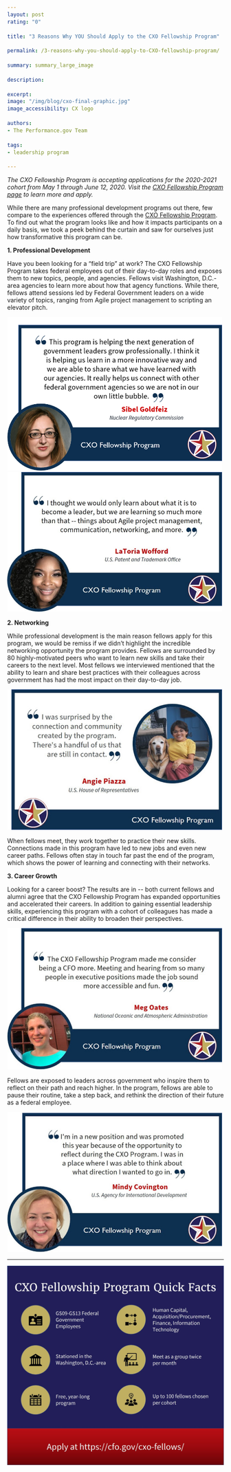 ```yaml
---
layout: post
rating: "0"

title: "3 Reasons Why YOU Should Apply to the CXO Fellowship Program"

permalink: /3-reasons-why-you-should-apply-to-CXO-fellowship-program/

summary: summary_large_image

description:

excerpt:
image: "/img/blog/cxo-final-graphic.jpg"
image_accessibility: CX logo

authors:
- The Performance.gov Team

tags:
- leadership program

---
```

*The CXO Fellowship Program is accepting applications for the 2020-2021 cohort from May 1 through June 12, 2020. Visit the [CXO Fellowship Program page](https://cfo.gov/cxo-fellows/) to learn more and apply.*

While there are many professional development programs out there, few compare to the experiences offered through the [CXO Fellowship Program](https://cfo.gov/cxo-fellows/). To find out what the program looks like and how it impacts participants on a daily basis, we took a peek behind the curtain and saw for ourselves just how transformative this program can be.

**1. Professional Development**

  Have you been looking for a “field trip” at work? The CXO Fellowship Program takes federal employees out of their day-to-day roles and exposes them to new topics, people, and agencies. Fellows visit Washington, D.C.-area agencies to learn more about how that agency functions. While there, fellows attend sessions led by Federal Government leaders on a wide variety of topics, ranging from Agile project management to scripting an elevator pitch.

  <img src="../img/blog/cxo-quote-image-1.png" style="width:500px;">
  <img src="../img/blog/cxo-quote-image-2.jpg" style="width:500px;">


**2. Networking**

  While professional development is the main reason fellows apply for this program, we would be remiss if we didn’t highlight the incredible networking opportunity the program provides. Fellows are surrounded by 80 highly-motivated peers who want to learn new skills and take their careers to the next level. Most fellows we interviewed mentioned that the ability to learn and share best practices with their colleagues across government has had the most impact on their day-to-day job.

  <img src="../img/blog/cxo-networking-image.jpg" style="width:500px;">


  When fellows meet, they work together to practice their new skills. Connections made in this program have led to new jobs and even new career paths. Fellows often stay in touch far past the end of the program, which shows the power of learning and connecting with their networks.

**3. Career Growth**

  Looking for a career boost? The results are in -- both current fellows and alumni agree that the CXO Fellowship Program has expanded opportunities and accelerated their careers. In addition to gaining essential leadership skills, experiencing this program with a cohort of colleagues has made a critical difference in their ability to broaden their perspectives.

  <img src="../img/blog/cxo-career-growth-image.jpg" style="width:500px;">


  Fellows are exposed to leaders across government who inspire them to reflect on their path and reach higher. In the program, fellows are able to pause their routine, take a step back, and rethink the direction of their future as a federal employee.

  <img src="../img/blog/cxo-career-growth-image-2.jpg" style="width:500px;">

---------------------------

<img src="../img/blog/cxo-final-graphic.jpg">
